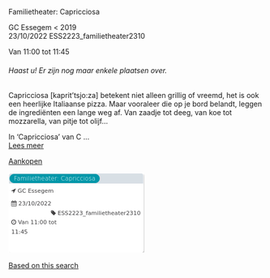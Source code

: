 Familietheater: Capricciosa

GC Essegem < 2019  
23/10/2022 ESS2223\_familietheater2310  

Van 11:00 tot 11:45

  

###### *Haast u! Er zijn nog maar enkele plaatsen over.*

  

Capricciosa \[kaprit’tsjo:za\] betekent niet alleen grillig of vreemd, het is ook een heerlijke Italiaanse pizza. Maar vooraleer die op je bord belandt, leggen de ingrediënten een lange weg af. Van zaadje tot deeg, van koe tot mozzarella, van pitje tot olijf…  
  
In ‘Capricciosa’ van C ...  
[Lees meer](https://tickets.vgc.be/activity/subscribe/ESS2223_familietheater2310)

[Aankopen](https://tickets.vgc.be/ticketingActivity/subscribe/ESS2223_familietheater2310)

![](80053.png)

[Based on this search](https://tickets.vgc.be/activity/index?&vrijeplaatsen=1&Age%5B%5D=4%2C6&entity=109)